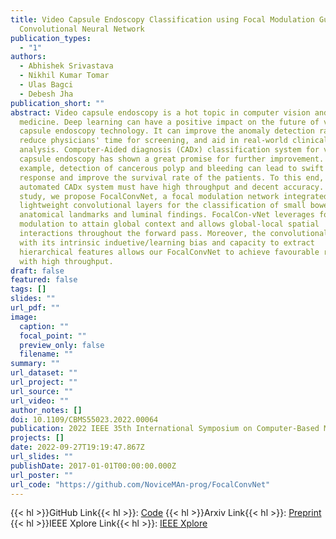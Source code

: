 ```yaml
---
title: Video Capsule Endoscopy Classification using Focal Modulation Guided
  Convolutional Neural Network
publication_types:
  - "1"
authors:
  - Abhishek Srivastava
  - Nikhil Kumar Tomar
  - Ulas Bagci
  - Debesh Jha
publication_short: ""
abstract: Video capsule endoscopy is a hot topic in computer vision and
  medicine. Deep learning can have a positive impact on the future of video
  capsule endoscopy technology. It can improve the anomaly detection rate,
  reduce physicians' time for screening, and aid in real-world clinical
  analysis. Computer-Aided diagnosis (CADx) classification system for video
  capsule endoscopy has shown a great promise for further improvement. For
  example, detection of cancerous polyp and bleeding can lead to swift medical
  response and improve the survival rate of the patients. To this end, an
  automated CADx system must have high throughput and decent accuracy. In this
  study, we propose FocalConvNet, a focal modulation network integrated with
  lightweight convolutional layers for the classification of small bowel
  anatomical landmarks and luminal findings. FocalCon-vNet leverages focal
  modulation to attain global context and allows global-local spatial
  interactions throughout the forward pass. Moreover, the convolutional block
  with its intrinsic induetive/learning bias and capacity to extract
  hierarchical features allows our FocalConvNet to achieve favourable results
  with high throughput.
draft: false
featured: false
tags: []
slides: ""
url_pdf: ""
image:
  caption: ""
  focal_point: ""
  preview_only: false
  filename: ""
summary: ""
url_dataset: ""
url_project: ""
url_source: ""
url_video: ""
author_notes: []
doi: 10.1109/CBMS55023.2022.00064
publication: 2022 IEEE 35th International Symposium on Computer-Based Medical Systems (CBMS)
projects: []
date: 2022-09-27T19:19:47.867Z
url_slides: ""
publishDate: 2017-01-01T00:00:00.000Z
url_poster: ""
url_code: "https://github.com/NoviceMAn-prog/FocalConvNet"
---
```


{{< hl >}}GitHub Link{{< hl >}}: [Code]()
{{< hl >}}Arxiv Link{{< hl >}}: [Preprint](https://arxiv.org/abs/2206.08298)
{{< hl >}}IEEE Xplore Link{{< hl >}}: [IEEE Xplore](https://ieeexplore.ieee.org/abstract/document/9867140)

